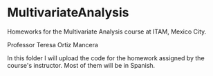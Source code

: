 # MultivariateAnalysis

Homeworks for the Multivariate Analysis course at ITAM, Mexico City. 

Professor Teresa Ortiz Mancera

In this folder I will upload the code for the homework assigned by the course's instructor. Most of them will be in Spanish.
